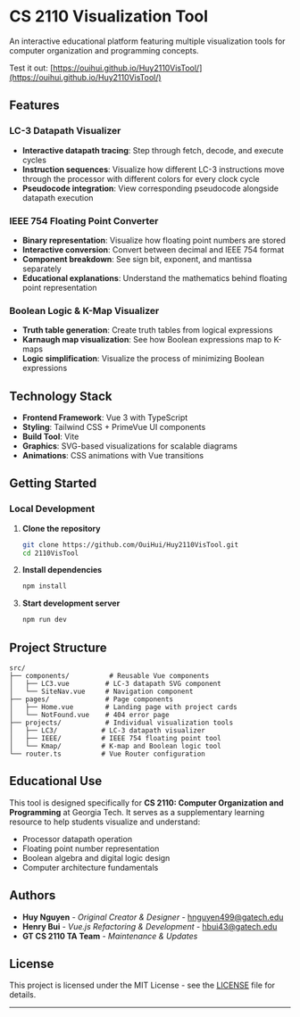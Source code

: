 # CS 2110 Visualization Tool

An interactive educational platform featuring multiple visualization tools for computer organization and programming concepts.

Test it out: [https://ouihui.github.io/Huy2110VisTool/](https://ouihui.github.io/Huy2110VisTool/)

## Features

### LC-3 Datapath Visualizer
- **Interactive datapath tracing**: Step through fetch, decode, and execute cycles 
- **Instruction sequences**: Visualize how different LC-3 instructions move through the processor with different colors for every clock cycle
- **Pseudocode integration**: View corresponding pseudocode alongside datapath execution

### IEEE 754 Floating Point Converter
- **Binary representation**: Visualize how floating point numbers are stored
- **Interactive conversion**: Convert between decimal and IEEE 754 format
- **Component breakdown**: See sign bit, exponent, and mantissa separately
- **Educational explanations**: Understand the mathematics behind floating point representation

### Boolean Logic & K-Map Visualizer
- **Truth table generation**: Create truth tables from logical expressions
- **Karnaugh map visualization**: See how Boolean expressions map to K-maps
- **Logic simplification**: Visualize the process of minimizing Boolean expressions

## Technology Stack

- **Frontend Framework**: Vue 3 with TypeScript
- **Styling**: Tailwind CSS + PrimeVue UI components
- **Build Tool**: Vite
- **Graphics**: SVG-based visualizations for scalable diagrams
- **Animations**: CSS animations with Vue transitions

## Getting Started
### Local Development

1. **Clone the repository**
   ```bash
   git clone https://github.com/OuiHui/Huy2110VisTool.git
   cd 2110VisTool
   ```

2. **Install dependencies**
   ```bash
   npm install
   ```

3. **Start development server**
   ```bash
   npm run dev
   ```


## Project Structure

```
src/
├── components/          # Reusable Vue components
│   ├── LC3.vue         # LC-3 datapath SVG component
│   └── SiteNav.vue     # Navigation component
├── pages/              # Page components
│   ├── Home.vue        # Landing page with project cards
│   └── NotFound.vue    # 404 error page
├── projects/           # Individual visualization tools
│   ├── LC3/           # LC-3 datapath visualizer
│   ├── IEEE/          # IEEE 754 floating point tool
│   └── Kmap/          # K-map and Boolean logic tool
└── router.ts          # Vue Router configuration
```


## Educational Use

This tool is designed specifically for **CS 2110: Computer Organization and Programming** at Georgia Tech. It serves as a supplementary learning resource to help students visualize and understand:

- Processor datapath operation
- Floating point number representation
- Boolean algebra and digital logic design
- Computer architecture fundamentals

## Authors

- **Huy Nguyen** - *Original Creator & Designer* - hnguyen499@gatech.edu
- **Henry Bui** - *Vue.js Refactoring & Development* - hbui43@gatech.edu
- **GT CS 2110 TA Team** - *Maintenance & Updates*


## License

This project is licensed under the MIT License - see the [LICENSE](LICENSE) file for details.

---



